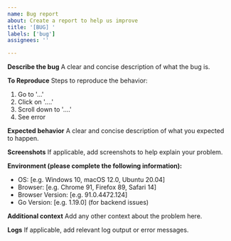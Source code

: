 ```yaml
---
name: Bug report
about: Create a report to help us improve
title: '[BUG] '
labels: ['bug']
assignees: ''

---
```


**Describe the bug**
A clear and concise description of what the bug is.

**To Reproduce**
Steps to reproduce the behavior:
1. Go to '...'
2. Click on '....'
3. Scroll down to '....'
4. See error

**Expected behavior**
A clear and concise description of what you expected to happen.

**Screenshots**
If applicable, add screenshots to help explain your problem.

**Environment (please complete the following information):**
 - OS: [e.g. Windows 10, macOS 12.0, Ubuntu 20.04]
 - Browser: [e.g. Chrome 91, Firefox 89, Safari 14]
 - Browser Version: [e.g. 91.0.4472.124]
 - Go Version: [e.g. 1.19.0] (for backend issues)

**Additional context**
Add any other context about the problem here.

**Logs**
If applicable, add relevant log output or error messages.

